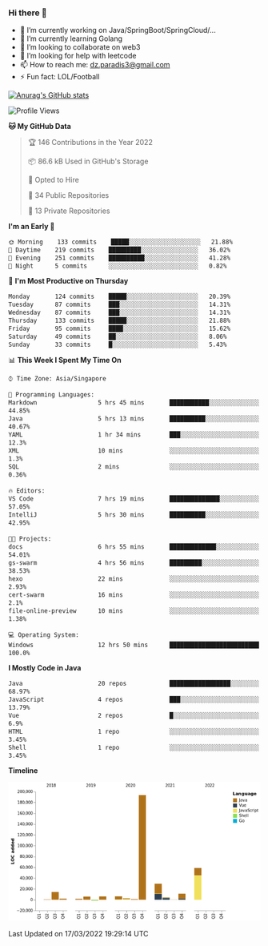 ### Hi there 👋

- 🔭 I’m currently working on Java/SpringBoot/SpringCloud/...
- 🌱 I’m currently learning Golang
- 👯 I’m looking to collaborate on web3
- 🤔 I’m looking for help with leetcode
- 📫 How to reach me: dz.paradis3@gmail.com
- ⚡ Fun fact: LOL/Football

[![Anurag's GitHub stats](https://github-readme-stats.vercel.app/api?username=xiumu2017&show_icons=true&theme=radical)](https://github.com/anuraghazra/github-readme-stats)

<!--
**xiumu2017/xiumu2017** is a ✨ _special_ ✨ repository because its `README.md` (this file) appears on your GitHub profile.

Here are some ideas to get you started:

- 🔭 I’m currently working on ...
- 🌱 I’m currently learning ...
- 👯 I’m looking to collaborate on ...
- 🤔 I’m looking for help with ...
- 💬 Ask me about ...
- 📫 How to reach me: ...
- 😄 Pronouns: ...
- ⚡ Fun fact: ...
-->

<!--START_SECTION:waka-->
![Profile Views](http://img.shields.io/badge/Profile%20Views-0-blue)

**🐱 My GitHub Data** 

> 🏆 146 Contributions in the Year 2022
 > 
> 📦 86.6 kB Used in GitHub's Storage 
 > 
> 💼 Opted to Hire
 > 
> 📜 34 Public Repositories 
 > 
> 🔑 13 Private Repositories  
 > 
**I'm an Early 🐤** 

```text
🌞 Morning    133 commits    █████░░░░░░░░░░░░░░░░░░░░   21.88% 
🌆 Daytime    219 commits    █████████░░░░░░░░░░░░░░░░   36.02% 
🌃 Evening    251 commits    ██████████░░░░░░░░░░░░░░░   41.28% 
🌙 Night      5 commits      ░░░░░░░░░░░░░░░░░░░░░░░░░   0.82%

```
📅 **I'm Most Productive on Thursday** 

```text
Monday       124 commits    █████░░░░░░░░░░░░░░░░░░░░   20.39% 
Tuesday      87 commits     ███░░░░░░░░░░░░░░░░░░░░░░   14.31% 
Wednesday    87 commits     ███░░░░░░░░░░░░░░░░░░░░░░   14.31% 
Thursday     133 commits    █████░░░░░░░░░░░░░░░░░░░░   21.88% 
Friday       95 commits     ████░░░░░░░░░░░░░░░░░░░░░   15.62% 
Saturday     49 commits     ██░░░░░░░░░░░░░░░░░░░░░░░   8.06% 
Sunday       33 commits     █░░░░░░░░░░░░░░░░░░░░░░░░   5.43%

```


📊 **This Week I Spent My Time On** 

```text
⌚︎ Time Zone: Asia/Singapore

💬 Programming Languages: 
Markdown                 5 hrs 45 mins       ███████████░░░░░░░░░░░░░░   44.85% 
Java                     5 hrs 13 mins       ██████████░░░░░░░░░░░░░░░   40.67% 
YAML                     1 hr 34 mins        ███░░░░░░░░░░░░░░░░░░░░░░   12.3% 
XML                      10 mins             ░░░░░░░░░░░░░░░░░░░░░░░░░   1.3% 
SQL                      2 mins              ░░░░░░░░░░░░░░░░░░░░░░░░░   0.36%

🔥 Editors: 
VS Code                  7 hrs 19 mins       ██████████████░░░░░░░░░░░   57.05% 
IntelliJ                 5 hrs 30 mins       ██████████░░░░░░░░░░░░░░░   42.95%

🐱‍💻 Projects: 
docs                     6 hrs 55 mins       █████████████░░░░░░░░░░░░   54.01% 
gs-swarm                 4 hrs 56 mins       █████████░░░░░░░░░░░░░░░░   38.53% 
hexo                     22 mins             ░░░░░░░░░░░░░░░░░░░░░░░░░   2.93% 
cert-swarm               16 mins             ░░░░░░░░░░░░░░░░░░░░░░░░░   2.1% 
file-online-preview      10 mins             ░░░░░░░░░░░░░░░░░░░░░░░░░   1.38%

💻 Operating System: 
Windows                  12 hrs 50 mins      █████████████████████████   100.0%

```

**I Mostly Code in Java** 

```text
Java                     20 repos            █████████████████░░░░░░░░   68.97% 
JavaScript               4 repos             ███░░░░░░░░░░░░░░░░░░░░░░   13.79% 
Vue                      2 repos             █░░░░░░░░░░░░░░░░░░░░░░░░   6.9% 
HTML                     1 repo              ░░░░░░░░░░░░░░░░░░░░░░░░░   3.45% 
Shell                    1 repo              ░░░░░░░░░░░░░░░░░░░░░░░░░   3.45%

```


**Timeline**

![Chart not found](https://raw.githubusercontent.com/xiumu2017/xiumu2017/main/charts/bar_graph.png) 


 Last Updated on 17/03/2022 19:29:14 UTC
<!--END_SECTION:waka-->
